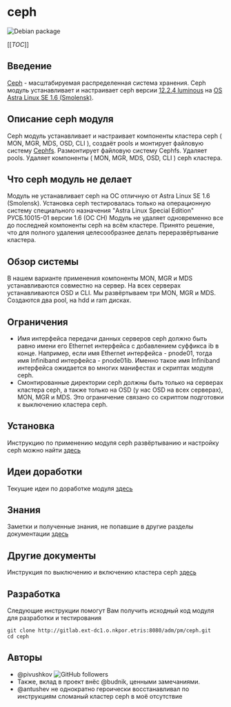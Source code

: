 # ceph

![Debian package](https://img.shields.io/debian/v/ceph/stable?label=ceph%20deb%20stable)

[[_TOC_]]

Введение
--------

[Ceph](https://ceph.io/) - масштабируемая распределенная система хранения.
Ceph модуль устанавливает и настраивает ceph версии [12.2.4 luminous](https://ceph.io/releases/v12-2-4-luminous-released/) на [OS Astra Linux SE 1.6 (Smolensk)](https://astralinux.ru/products/astra-linux-special-edition/).

Описание ceph модуля
------------------

Ceph модуль устанавливает и настраивает компоненты кластера ceph ( MON, MGR, MDS, OSD, CLI ), создаёт pools и монтирует файловую систему [Cephfs](https://docs.ceph.com/en/latest/cephfs/).
Размонтирует файловую систему Cephfs. Удаляет pools. Удаляет компоненты ( MON, MGR, MDS, OSD, CLI ) ceph кластера. 

Что ceph модуль не делает
-----------------------

Модуль не устанавливает ceph на ОС отличную от Astra Linux SE 1.6 (Smolensk).
Установка ceph тестировалась только на операционную систему специального назначения "Astra Linux Special Edition" РУСБ.10015-01 версии 1.6 (ОС СН)
Модуль не удаляет одновременно все до последней компоненты ceph на всём кластере. Принято решение, что для полного удаления целесообразнее делать переразвёртывание кластера.

Обзор системы
----------

В нашем варианте применения компоненты MON, MGR и MDS устанавливаются совместно на сервер. На всех серверах устанавливаются OSD и CLI. Мы развёртываем три MON, MGR и MDS. Создаются два pool, на hdd и ram дисках.

Ограничения
----------

- Имя интерфейса передачи данных серверов ceph должно быть равно имени его Ethernet интерфейса с добавлением суффикса ib в конце. Например, если имя Ethernet интерфейса - pnode01, тогда имя Infiniband интерфейса - pnode01ib. Именно такое имя Infiniband интерфейса ожидается во многих манифестах и скриптах модуля ceph.
- Смонтированные директории ceph должны быть только на серверах кластера ceph, а также только на OSD (у нас OSD на всех серверах), MON, MGR и MDS. Это ограничение связано со скриптом подготовки к выключению кластера ceph.

Установка
----------

Инструкцию по применению модуля ceph развёртыванию и настройку ceph можно найти [здесь](dopdocs/INSTALLATIONS.md)

Идеи доработки
----

Текущие идеи по доработке модуля [здесь](dopdocs/TODO.md)

Знания
----

Заметки и полученные знания, не попавшие в другие разделы документации [здесь](dopdocs/experience.md)

Другие документы
----------

Инструкция по выключению и включению кластера ceph [здесь](dopdocs/instruction-start-stop-ceph.md)

Разработка
----------

Следующие инструкции помогут Вам получить исходный код модуля для разработки и тестирования

```{.bash}
git clone http://gitlab.ext-dc1.o.nkpor.etris:8080/adm/pm/ceph.git
cd ceph
```

Авторы
----------

* @pivushkov ![GitHub followers](https://img.shields.io/github/followers/pivusan?label=Follow&style=social)
* Также, вклад в проект внёс @budnik, ценными замечаниями.
* @antushev не однократно героически восстанавливал по инструкциям сломаный кластер ceph в моё отсутствие
